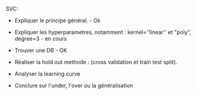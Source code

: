 SVC: 

- Expliquer le principe général. - Ok
- Expliquer les hyperparametres, notamment : kernel='‘linear’' et "poly", degree=3 - en cours


- Trouver une DB - OK
- Réaliser la hold out methode : (cross validation et train test split).

- Analyser la learning curve
- Conclure sur l'under, l'over ou la généralisation 
